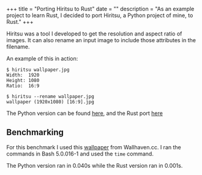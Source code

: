 +++
title = "Porting Hiritsu to Rust"
date = ""
description = "As an example project to learn Rust, I decided to port Hiritsu, a Python project of mine, to Rust."
+++

Hiritsu was a tool I developed to get the resolution and aspect ratio of images. It can also rename an input image to include those attributes in the filename.

An example of this in action:

```
$ hiritsu wallpaper.jpg
Width:  1920
Height: 1080
Ratio:  16:9

$ hiritsu --rename wallpaper.jpg
wallpaper (1920x1080) [16:9].jpg
```

The Python version can be found [here](https://github.com/tryton-vanmeer/Hiritsu/blob/python/hiritsu), and the Rust port [here](https://github.com/tryton-vanmeer/Hiritsu/blob/master/src/main.rs)

## Benchmarking

For this benchmark I used this [wallpaper](https://wallhaven.cc/w/dgzj9o) from Wallhaven.cc. I ran the commands in Bash 5.0.016-1 and used the `time` command.

The Python version ran in 0.040s while the Rust version ran in 0.001s. 